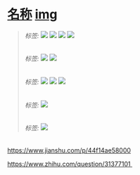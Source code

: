 # [名称](./)  [img](./img)     

> ######  _标签:_   ![](https://img.shields.io/badge/技术类-yellowgreen.svg) ![](https://img.shields.io/badge/OpenGL-用户手册-blue.svg) [![](https://img.shields.io/badge/链接-你好！三角形-brightgreen.svg)](https://learnopengl-cn.github.io/01%20Getting%20started/04%20Hello%20Triangle/) [![](https://img.shields.io/badge/链接-代码文件-orange.svg)](../02-code/)        
>
> ######  _标签:_  ![](https://img.shields.io/badge/Wayland-工作资料-blue.svg) ![](https://img.shields.io/badge/Bug处理-69371-brightgreen.svg)  
>
> ######  _标签:_  ![](https://img.shields.io/badge/QtQuick-学习资料-blue.svg) ![](https://img.shields.io/badge/编程实现-动画效果-brightgreen.svg) [![](https://img.shields.io/badge/链接-代码文件-orange.svg)](../02-code/)    
>
> ###### _标签:_  ![](https://img.shields.io/badge/会议纪要-小组会议-blue.svg) 
>
> ###### _标签:_  ![](https://img.shields.io/badge/日常记录-待办事项-blue.svg) 

https://www.jianshu.com/p/44f14ae58000  

https://www.zhihu.com/question/31377101        
